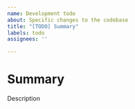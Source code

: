 ```yaml
---
name: Development todo
about: Specific changes to the codebase
title: "[TODO] Summary"
labels: todo
assignees: ''

---
```


# Summary

Description
